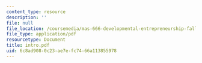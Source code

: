 ```yaml
---
content_type: resource
description: ''
file: null
file_location: /coursemedia/mas-666-developmental-entrepreneurship-fall-2003/6c8ad9080c23ae7efc7466a113855978_intro.pdf
file_type: application/pdf
resourcetype: Document
title: intro.pdf
uid: 6c8ad908-0c23-ae7e-fc74-66a113855978
---
```

